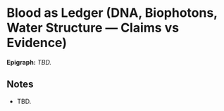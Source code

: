 # Blood as Ledger (DNA, Biophotons, Water Structure — Claims vs Evidence)

**Epigraph:** _TBD._

## Notes
- TBD.
